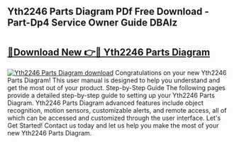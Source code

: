 ## Yth2246 Parts Diagram PDf Free Download - Part-Dp4 Service Owner Guide DBAlz

# <h2><a href="http://dfuo1e.blite.top/?on=Yth2246+Parts+Diagram">🔗Download New 👉🔴 Yth2246 Parts Diagram</a></h2>

[![Yth2246 Parts Diagram download](https://i.imgur.com/lujVjoI.png)](http://dfuo1e.blite.top/?on=Yth2246+Parts+Diagram)
Congratulations on your new Yth2246 Parts Diagram! This user manual is designed to help you understand and get the most out of your product. Step-by-Step Guide The following pages provide a detailed step-by-step guide to setting up your Yth2246 Parts Diagram. Yth2246 Parts Diagram advanced features include object recognition, motion sensors, customizable alerts, and remote access, all of which can be accessed and customized through the user interface. Let's Get Started! Contact us today and let us help you make the most of your new Yth2246 Parts Diagram.

